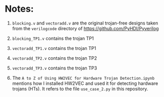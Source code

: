 # Notes:

1. `blocking.v` and `vectoradd.v` are the original trojan-free designs taken from the `verilogcode` directory of https://github.com/PyHDI/Pyverilog

2. `blocking_TP1.v` contains the trojan TP1

3. `vectoradd_TP1.v` contains the trojan TP1

3. `vectoradd_TP2.v` contains the trojan TP2

4. `vectoradd_TP3.v` contains the trojan TP3

5. The `A to Z of Using HW2VEC for Hardware Trojan Detection.ipynb` mentions how I installed HW2VEC and used it for detecting hardware trojans (HTs). It refers to the file `use_case_2.py` in this repository.
